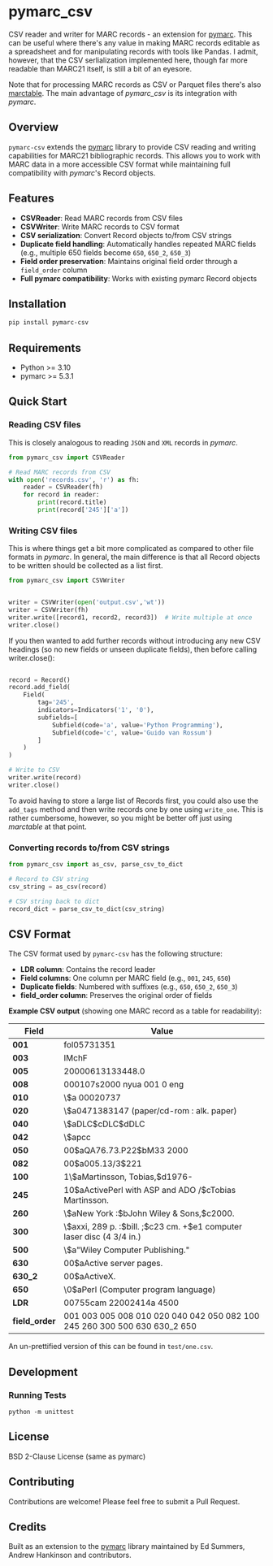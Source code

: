 # pymarc_csv

CSV reader and writer for MARC records - an extension for [pymarc](https://gitlab.com/pymarc/pymarc).
This can be useful where there's any value in making MARC records editable
as a spreadsheet and for manipulating records with tools like Pandas.
I admit, however, that the CSV serlialization implemented here,
though far more readable than MARC21 itself, is still a bit
of an eyesore.

Note that for processing MARC records as CSV or Parquet files
there's also [marctable](https://github.com/sul-dlss/marctable).
The main advantage of _pymarc_csv_ is its integration with _pymarc_.

## Overview

`pymarc-csv` extends the [pymarc](https://pypi.org/project/pymarc/) library to provide CSV reading and writing capabilities for MARC21 bibliographic records. This allows you to work with MARC data in a more accessible CSV format while maintaining full compatibility with _pymarc_'s Record objects.

## Features

- **CSVReader**: Read MARC records from CSV files
- **CSVWriter**: Write MARC records to CSV format
- **CSV serialization**: Convert Record objects to/from CSV strings
- **Duplicate field handling**: Automatically handles repeated MARC fields (e.g., multiple 650 fields become `650`, `650_2`, `650_3`)
- **Field order preservation**: Maintains original field order through a `field_order` column
- **Full pymarc compatibility**: Works with existing pymarc Record objects

## Installation

```bash
pip install pymarc-csv
```

## Requirements

- Python >= 3.10
- pymarc >= 5.3.1

## Quick Start

### Reading CSV files

This is closely analogous to reading `JSON` and `XML` records
in _pymarc_.

```python
from pymarc_csv import CSVReader

# Read MARC records from CSV
with open('records.csv', 'r') as fh:
    reader = CSVReader(fh)
    for record in reader:
        print(record.title)
        print(record['245']['a'])
```

### Writing CSV files

This is where things get a bit more complicated
as compared to other file formats in _pymarc_.
In general, the main difference is that all Record
objects to be written should be collected as a list first.

```python
from pymarc_csv import CSVWriter


writer = CSVWriter(open('output.csv','wt'))
writer = CSVWriter(fh)
writer.write([record1, record2, record3])  # Write multiple at once
writer.close()
```

If you then wanted to add further records without introducing
any new CSV headings (so no new fields or unseen duplicate fields),
then before calling writer.close():

```python

record = Record()
record.add_field(
    Field(
        tag='245',
        indicators=Indicators('1', '0'),
        subfields=[
            Subfield(code='a', value='Python Programming'),
            Subfield(code='c', value='Guido van Rossum')
        ]
    )
)

# Write to CSV
writer.write(record)
writer.close()
```

To avoid having to store a large list of Records first, you could also
use the `add_tags` method and then write records one by one using `write_one`.
This is rather cumbersome, however, so you might be better off just using
_marctable_ at that point.

### Converting records to/from CSV strings

```python
from pymarc_csv import as_csv, parse_csv_to_dict

# Record to CSV string
csv_string = as_csv(record)

# CSV string back to dict
record_dict = parse_csv_to_dict(csv_string)
```

## CSV Format

The CSV format used by `pymarc-csv` has the following structure:

- **LDR column**: Contains the record leader
- **Field columns**: One column per MARC field (e.g., `001`, `245`, `650`)
- **Duplicate fields**: Numbered with suffixes (e.g., `650`, `650_2`, `650_3`)
- **field_order column**: Preserves the original order of fields

**Example CSV output** (showing one MARC record as a table for readability):

| Field           | Value                                                                     |
| --------------- | ------------------------------------------------------------------------- |
| **001**         | fol05731351                                                               |
| **003**         | IMchF                                                                     |
| **005**         | 20000613133448.0                                                          |
| **008**         | 000107s2000 nyua 001 0 eng                                                |
| **010**         | \\\$a 00020737                                                             |
| **020**         | \\\$a0471383147 (paper/cd-rom : alk. paper)                                |
| **040**         | \\\$aDLC\$cDLC\$dDLC                                                         |
| **042**         | \\\$apcc                                                                   |
| **050**         | 00\$aQA76.73.P22\$bM33 2000                                                 |
| **082**         | 00\$a005.13/3\$221                                                          |
| **100**         | 1\\\$aMartinsson, Tobias,\$d1976-                                            |
| **245**         | 10\$aActivePerl with ASP and ADO /\$cTobias Martinsson.                     |
| **260**         | \\\$aNew York :\$bJohn Wiley & Sons,\$c2000.                                 |
| **300**         | \\\$axxi, 289 p. :\$bill. ;\$c23 cm. +\$e1 computer laser disc (4 3/4 in.)    |
| **500**         | \\\$a"Wiley Computer Publishing."                                          |
| **630**         | 00\$aActive server pages.                                                  |
| **630\_2**       | 00\$aActiveX.                                                              |
| **650**         | \\0\$aPerl (Computer program language)                                      |
| **LDR**         | 00755cam 22002414a 4500                                                   |
| **field\_order** | 001 003 005 008 010 020 040 042 050 082 100 245 260 300 500 630 630\_2 650 |

An un-prettified version of this can be found in `test/one.csv`.

## Development

### Running Tests

```
python -m unittest
```

## License

BSD 2-Clause License (same as pymarc)

## Contributing

Contributions are welcome! Please feel free to submit a Pull Request.

## Credits

Built as an extension to the [pymarc](https://gitlab.com/pymarc/pymarc) library maintained by Ed Summers, Andrew Hankinson and contributors.
